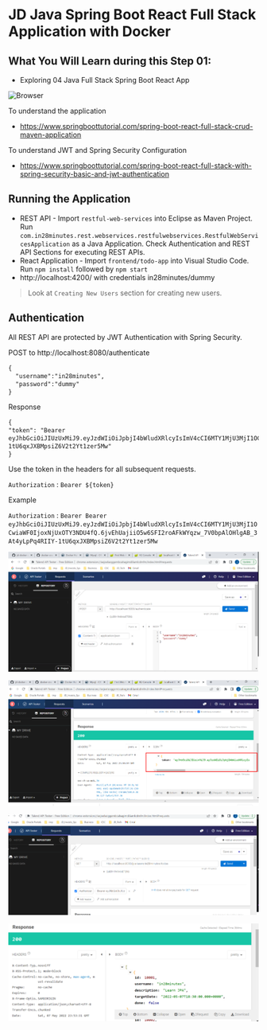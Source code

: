 # JD Java Spring Boot React Full Stack Application with Docker

## What You Will Learn during this Step 01:
- Exploring 04 Java Full Stack Spring Boot React App

![Browser](react_00_architecture.png)

To understand the application
- https://www.springboottutorial.com/spring-boot-react-full-stack-crud-maven-application

To understand JWT and Spring Security Configuration
- https://www.springboottutorial.com/spring-boot-react-full-stack-with-spring-security-basic-and-jwt-authentication


## Running the Application

- REST API - Import `restful-web-services` into Eclipse as Maven Project. Run `com.in28minutes.rest.webservices.restfulwebservices.RestfulWebServicesApplication` as a Java Application. Check Authentication and REST API Sections for executing REST APIs.
- React Application - Import `frontend/todo-app` into Visual Studio Code. Run `npm install` followed by `npm start`
- http://localhost:4200/ with credentials in28minutes/dummy

> Look at  `Creating New Users` section for creating new users.

## Authentication

All REST API are protected by JWT Authentication with Spring Security. 

POST to http://localhost:8080/authenticate

```
{
  "username":"in28minutes",
  "password":"dummy"
}
```

Response
```
{
"token": "Bearer eyJhbGciOiJIUzUxMiJ9.eyJzdWIiOiJpbjI4bWludXRlcyIsImV4cCI6MTY1MjU3MjI1OCwiaWF0IjoxNjUxOTY3NDU4fQ.6jvEhUajiiO5w6SFI2roAFkWYqzw_7V0bpAlOHlgAB_3At4yLpPq4RIIY-1tU6qxJXBMpsiZ6V2t2Yt1zer5Mw"
}
```

Use the token in the headers for all subsequent requests.

`Authorization` : `Bearer ${token}`

Example 

`Authorization` : `Bearer Bearer eyJhbGciOiJIUzUxMiJ9.eyJzdWIiOiJpbjI4bWludXRlcyIsImV4cCI6MTY1MjU3MjI1OCwiaWF0IjoxNjUxOTY3NDU4fQ.6jvEhUajiiO5w6SFI2roAFkWYqzw_7V0bpAlOHlgAB_3At4yLpPq4RIIY-1tU6qxJXBMpsiZ6V2t2Yt1zer5Mw`



![Browser](Images/Screenshot_25.png)

![Browser](Images/Screenshot_26.png)

![Browser](Images/Screenshot_27.png)

![Browser](Images/Screenshot_28.png)